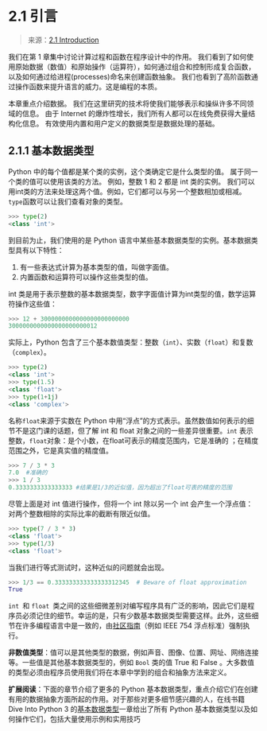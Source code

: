 # 2.1 引言

> 来源：[2.1   Introduction](http://composingprograms.com/pages/21-introduction.html)

我们在第 1 章集中讨论计算过程和函数在程序设计中的作用。 我们看到了如何使用原始数据（数值）和原始操作（运算符），如何通过组合和控制形成复合函数，以及如何通过给进程(processes)命名来创建函数抽象。 我们也看到了高阶函数通过操作函数来提升语言的威力。这是编程的本质。

本章重点介绍数据。 我们在这里研究的技术将使我们能够表示和操纵许多不同领域的信息。 由于 Internet 的爆炸性增长，我们所有人都可以在线免费获得大量结构化信息。 有效使用内置和用户定义的数据类型是数据处理的基础。



## 2.1.1 基本数据类型

Python 中的每个值都是某个类的实例，这个类确定它是什么类型的值。 属于同一个类的值可以使用该类的方法。 例如，整数 1 和 2 都是 int 类的实例。 我们可以用int类的方法来处理这两个值。例如，它们都可以与另一个整数相加或相减。`type`函数可以让我们查看对象的类型。

```python
>>> type(2)
<class 'int'>
```

到目前为止，我们使用的是 Python 语言中某些基本数据类型的实例。基本数据类型具有以下特性：

1.  有一些表达式计算为基本类型的值，叫做字面值。
2.  内置函数和运算符可以操作这些类型的值。

int 类是用于表示整数的基本数据类型，数字字面值计算为int类型的值，数学运算符操作这些值：

```python
>>> 12 + 3000000000000000000000000
3000000000000000000000012
```

实际上，Python 包含了三个基本数值类型：整数（`int`）、实数（`float`）和复数（`complex`）。

```python
>>> type(2)
<class 'int'>
>>> type(1.5)
<class 'float'>
>>> type(1+1j)
<class 'complex'>
```

名称`float`来源于实数在 Python 中用“浮点”的方式表示。虽然数值如何表示的细节不是这门课的话题，但了解 int 和 float 对象之间的一些差异很重要。`int` 表示整数，`float`对象：是个小数，在float可表示的精度范围内，它是准确的 ；在精度范围之外，它是真实值的精度值。

```python
>>> 7 / 3 * 3
7.0  #准确的
>>> 1 / 3 
0.3333333333333333 #结果是1/3的近似值，因为超出了float可表的精度的范围
```

尽管上面是对 int 值进行操作，但将一个 int 除以另一个 int 会产生一个浮点值：对两个整数相除的实际比率的截断有限近似值。

```python
>>> type(7 / 3 * 3)
<class 'float'>
>>> type(1/3)
<class 'float'>
```

当我们进行等式测试时，这种近似的问题就会出现。

```python
>>> 1/3 == 0.333333333333333312345  # Beware of float approximation
True
```

`int `和 `float `类之间的这些细微差别对编写程序具有广泛的影响，因此它们是程序员必须记住的细节。幸运的是，只有少数基本数据类型需要这样。此外，这些细节在许多编程语言中是一致的，由[社区指南](https://en.wikipedia.org/wiki/IEEE_754)（例如 IEEE 754 浮点标准）强制执行。

**非数值类型**：值可以是其他类型的数据，例如声音、图像、位置、网址、网络连接等。一些值是其他基本数据类型的，例如 `Bool` 类的值 True 和 False 。大多数值的类型必须由程序员使用我们将在本章中学到的组合和抽象方法来定义。

**扩展阅读**：下面的章节介绍了更多的 Python 基本数据类型，重点介绍它们在创建有用的数据抽象方面所起的作用。对于那些对更多细节感兴趣的人，在线书籍 Dive Into Python 3 的[基本数据类型](http://getpython3.com/diveintopython3/native-datatypes.html)一章给出了所有 Python 基本数据类型以及如何操作它们，包括大量使用示例和实用技巧
